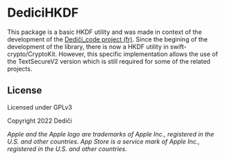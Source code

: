 # DediciHKDF

This package is a basic HKDF utility and was made in context of the development of the [Dediĉi_code project (fr)](https://www.dedici.org/dedici_code). Since the begining of the development of the library, there is now a HKDF utility in swift-crypto/CryptoKit. However, this specific implementation allows the use of the TextSecureV2 version which is still required for some of the related projects.

## License

Licensed under GPLv3

Copyright 2022 Dediĉi

_Apple and the Apple logo are trademarks of Apple Inc., registered in the U.S. and other countries. App Store is a service mark of Apple Inc., registered in the U.S. and other countries._
